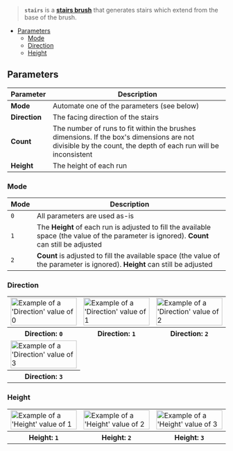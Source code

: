 > **`stairs`** is a **[stairs brush](Stairs-Brushes)** that generates stairs which extend from the base of the brush.

<!-- TOC -->
- [Parameters](#parameters)
  - [Mode](#mode)
  - [Direction](#direction)
  - [Height](#height)

## Parameters

Parameter | Description
--------- | -----------
**Mode** | Automate one of the parameters (see below)
**Direction** | The facing direction of the stairs
**Count** | The number of runs to fit within the brushes dimensions. If the box's dimensions are not divisible by the count, the depth of each run will be inconsistent
**Height** | The height of each run

### Mode

Mode | Description
---- | -----------
`0` |  All parameters are used as-is
`1` |  The **Height** of each run is adjusted to fill the available space (the value of the parameter is ignored). **Count** can still be adjusted
`2` | **Count** is adjusted to fill the available space (the value of the parameter is ignored). **Height** can still be adjusted

### Direction

<!-- SAMPLE stairs directions 3 -->
<table>
	<tr>
		<td width="33.33%"><img width="100%" src="https://s3.amazonaws.com/misc.lachlanmcdonald.com/magicavoxel-shaders/0.10.3/stairs_direction0.png" alt="Example of a 'Direction' value of 0"></td>
		<td width="33.33%"><img width="100%" src="https://s3.amazonaws.com/misc.lachlanmcdonald.com/magicavoxel-shaders/0.10.3/stairs_direction1.png" alt="Example of a 'Direction' value of 1"></td>
		<td width="33.33%"><img width="100%" src="https://s3.amazonaws.com/misc.lachlanmcdonald.com/magicavoxel-shaders/0.10.3/stairs_direction2.png" alt="Example of a 'Direction' value of 2"></td>
	</tr>
	<tr>
		<th>Direction: <code>0</code></th>
		<th>Direction: <code>1</code></th>
		<th>Direction: <code>2</code></th>
	</tr>
	<tr>
		<td width="33.33%"><img width="100%" src="https://s3.amazonaws.com/misc.lachlanmcdonald.com/magicavoxel-shaders/0.10.3/stairs_direction3.png" alt="Example of a 'Direction' value of 3"></td>
	</tr>
	<tr>
		<th>Direction: <code>3</code></th>
	</tr>
</table>
<!-- END -->

### Height

<!-- SAMPLE stairs height 3 -->
<table>
	<tr>
		<td width="33.33%"><img width="100%" src="https://s3.amazonaws.com/misc.lachlanmcdonald.com/magicavoxel-shaders/0.10.3/stairs_height1.png" alt="Example of a 'Height' value of 1"></td>
		<td width="33.33%"><img width="100%" src="https://s3.amazonaws.com/misc.lachlanmcdonald.com/magicavoxel-shaders/0.10.3/stairs_height2.png" alt="Example of a 'Height' value of 2"></td>
		<td width="33.33%"><img width="100%" src="https://s3.amazonaws.com/misc.lachlanmcdonald.com/magicavoxel-shaders/0.10.3/stairs_height3.png" alt="Example of a 'Height' value of 3"></td>
	</tr>
	<tr>
		<th>Height: <code>1</code></th>
		<th>Height: <code>2</code></th>
		<th>Height: <code>3</code></th>
	</tr>
</table>
<!-- END -->
